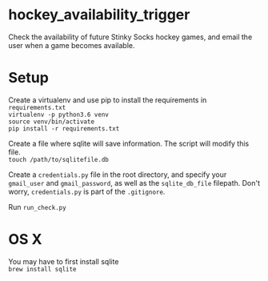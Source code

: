 # hockey_availability_trigger

Check the availability of future Stinky Socks hockey games, and email the user when a game becomes available.

# Setup
Create a virtualenv and use pip to install the requirements in `requirements.txt`  
`virtualenv -p python3.6 venv`  
`source venv/bin/activate`  
`pip install -r requirements.txt`  

Create a file where sqlite will save information. The script will modify this file.  
`touch /path/to/sqlitefile.db`  

Create a `credentials.py` file in the root directory, and specify your `gmail_user` and `gmail_password`, as well as the `sqlite_db_file` filepath. Don't worry, `credentials.py` is part of the `.gitignore`. 

Run `run_check.py`

# OS X
You may have to first install sqlite  
`brew install sqlite`
